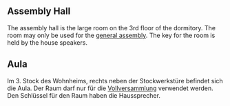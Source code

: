 <!-- English -->
## Assembly Hall
The assembly hall is the large room on the 3rd floor of the dormitory. The room may only be used for the [general assembly](/en/info.html#a-assembly). The key for the room is held by the house speakers.

<!-- Deutsch -->
## Aula
Im 3. Stock des Wohnheims, rechts neben der Stockwerkstüre befindet sich die Aula. Der Raum darf nur für die [Vollversammlung](/de/info.html#a-assembly) verwendet werden. Den Schlüssel für den Raum haben die Haussprecher.